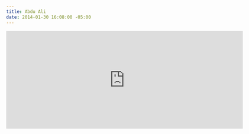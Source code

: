 ```yaml
---
title: Abdu Ali
date: 2014-01-30 16:08:00 -05:00
---
```


<div class="video-responsive">
<iframe src="https://player.vimeo.com/video/253504677" width="640" height="265" frameborder="0" webkitallowfullscreen mozallowfullscreen allowfullscreen></iframe>
</div>
